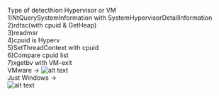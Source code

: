 Type of detecthion Hypervisor or VM  
1)NtQuerySystemInformation with SystemHypervisorDetailInformation  
2)rdtsc(with cpuid & GetHeap)  
3)readmsr  
4)cpuid is Hyperv   
5)SetThreadContext with cpuid  
6)Compare cpuid list  
7)xgetbv with VM-exit  
VMware -> 
![alt text](https://github.com/LazyAhora/Detect-VM-and-Hypervisor/blob/main/VMware.png)  
Just Windows  ->  
![alt text](https://github.com/LazyAhora/Detect-VM-and-Hypervisor/blob/main/JustWindows.png)
